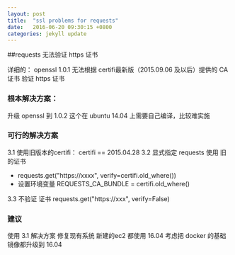 ```yaml
---
layout: post
title:  "ssl problems for requests"
date:   2016-06-20 09:30:15 +0800
categories: jekyll update
---
```


##requests 无法验证 https 证书

详细的：
openssl 1.0.1  无法根据 certifi最新版（2015.09.06 及以后）提供的 CA证书 验证 https 证书

### 根本解决方案：
升级 openssl 到 1.0.2 
这个在 ubuntu 14.04 上需要自己编译，比较难实施

### 可行的解决方案

3.1  使用旧版本的certifi：  certifi == 2015.04.28
3.2  显式指定 requests 使用 旧的证书
*   requests.get("https://xxxx", verify=certifi.old_where())
*   设置环境变量 REQUESTS_CA_BUNDLE = certifi.old_where() 

3.3  不验证 证书
requests.get("https://xxx", verify=False)

### 建议
使用 3.1 解决方案 修复现有系统
新建的ec2 都使用 16.04
考虑把 docker 的基础镜像都升级到 16.04
